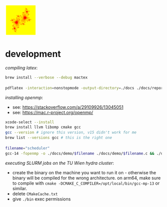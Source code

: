 <!-- ![](./julia-openmp/contrib/input1.png) -->

<img src="./julia-openmp/contrib/input1.png" width="100" height="100" />

# development

_compiling latex_:

```bash
brew install --verbose --debug mactex

pdflatex -interaction=nonstopmode -output-directory=./docs ./docs/report.tex
```

_installing openmp_:

-   see: https://stackoverflow.com/a/29109926/13045051
-   see: https://mac.r-project.org/openmp/

```bash
xcode-select --install
brew install llvm libomp cmake gcc
gcc --version # ignore this version, v15 didn't work for me
brew list --versions gcc # this is the right one

filename="scheduler"
gcc-14 -fopenmp -o ./docs/demo/$filename ./docs/demo/$filename.c && ./docs/demo/$filename && rm -rf ./docs/demo/$filename
```

_executing SLURM jobs on the TU Wien hydra cluster_:

-   create the binary on the machine you want to run it on - otherwise the binary will be compiled for the wrong architecture. on arm64, make sure to compile with `cmake -DCMAKE_C_COMPILER=/opt/local/bin/gcc-mp-13` or similar.
-   delete `CMakeCache.txt`
-   give `./bin` exec permissions
